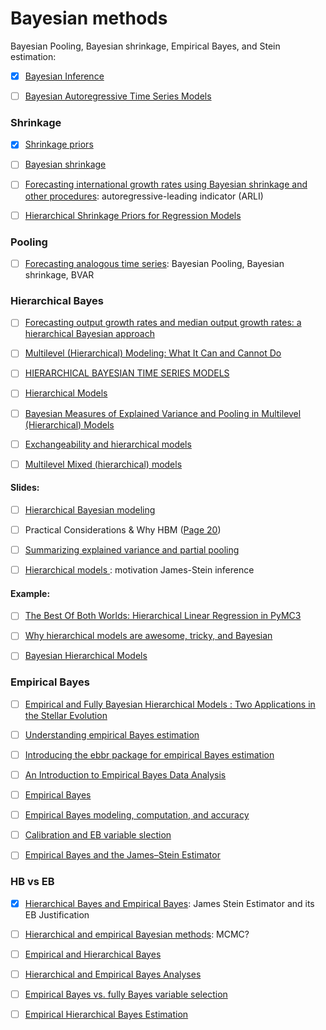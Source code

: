 # Bayesian methods

Bayesian Pooling, Bayesian shrinkage, Empirical Bayes, and Stein estimation:

- [x] [Bayesian Inference](http://pages.stat.wisc.edu/~larget/stat302/bayes.pdf)

- [ ] [Bayesian Autoregressive Time Series Models](https://www.michaelchughes.com/blog/probability-basics/autoregressive-time-series-models/)

### Shrinkage

- [x] [Shrinkage priors](http://www.jarad.me/courses/stat615/slides/Hierarchical/Hierarchical1.pdf)

- [ ] [Bayesian shrinkage](https://arxiv.org/pdf/1212.6088.pdf)

- [ ] [Forecasting international growth rates using Bayesian shrinkage and other procedures](https://www.sciencedirect.com/science/article/pii/0304407689900365): autoregressive-leading indicator (ARLI) 

- [ ] [Hierarchical Shrinkage Priors for Regression Models](https://projecteuclid.org/download/pdfview_1/euclid.ba/1453211963)


### Pooling

- [ ] [Forecasting analogous time series](http://citeseerx.ist.psu.edu/viewdoc/download?doi=10.1.1.519.6011&rep=rep1&type=pdf): Bayesian Pooling, Bayesian shrinkage, BVAR  



### Hierarchical Bayes

- [ ] [Forecasting output growth rates and median output growth rates: a hierarchical Bayesian approach](https://onlinelibrary.wiley.com/doi/pdf/10.1002/for.800)

- [ ] [Multilevel (Hierarchical) Modeling: What It Can and Cannot Do](http://www.stat.columbia.edu/~gelman/research/published/multi2.pdf)

- [ ] [HIERARCHICAL BAYESIAN TIME SERIES MODELS](https://pdfs.semanticscholar.org/73ae/e06d045f3a95cf598b6208b46362fb006e95.pdf?_ga=2.48066341.304278015.1541139922-1392297038.1541139922)

- [ ] [Hierarchical Models](https://www.cs.princeton.edu/courses/archive/fall11/cos597C/lectures/hierarchical-models.pdf)

- [ ] [Bayesian Measures of Explained Variance and
Pooling in Multilevel (Hierarchical) Models](http://www.stat.columbia.edu/~gelman/research/published/rsquared.pdf)

- [ ] [Exchangeability and hierarchical models](http://halweb.uc3m.es/esp/Personal/personas/causin/eng/2011-2012/Bayes/ch10.pdf)

- [ ] [Multilevel Mixed (hierarchical) models](http://fmwww.bc.edu/EC-C/S2013/823/EC823.S2013.nn07.slides.pdf)



#### Slides:

- [ ] [Hierarchical Bayesian modeling](https://www.stat.tamu.edu/~jlong/astrostat/ASTRO-WG4-HBMIntro.pdf)

- [ ] Practical Considerations & Why HBM ([Page 20](http://astrostatistics.psu.edu/RLectures/hierarchical.pdf))

- [ ] [Summarizing explained variance and partial pooling](https://web.as.uky.edu/statistics/users/pbreheny/701/S13/notes/4-18.pdf)


- [ ] [Hierarchical models ](https://www.ics.uci.edu/~sternh/courses/225/slides2new.pdf): motivation
James-Stein inference 

#### Example:



- [ ] [The Best Of Both Worlds: Hierarchical Linear Regression in PyMC3](https://twiecki.github.io/blog/2014/03/17/bayesian-glms-3/)

- [ ] [Why hierarchical models are awesome, tricky, and Bayesian](https://twiecki.github.io/blog/2017/02/08/bayesian-hierchical-non-centered/)


- [ ] [Bayesian Hierarchical Models](https://static1.squarespace.com/static/53dc912de4b05be42a8acc61/t/53ddc610e4b0e8a580e87e6e/1407043088020/BayesRnD72514.pdf)




### Empirical Bayes

- [ ] [Empirical and Fully Bayesian Hierarchical
Models : Two Applications in the Stellar
Evolution](https://hea-www.harvard.edu/AstroStat/Stat310_1415/ssj_20150210.pdf)


- [ ] [Understanding empirical Bayes estimation](http://varianceexplained.org/r/empirical_bayes_baseball/)

- [ ] [Introducing the ebbr package for empirical Bayes estimation](http://varianceexplained.org/r/ebbr-package/)

- [ ] [An Introduction to Empirical Bayes Data Analysis](http://www.biostat.jhsph.edu/~fdominic/teaching/bio656/labs/labs09/Casella.EmpBayes.pdf)

- [ ] [Empirical Bayes](http://statweb.stanford.edu/~ckirby/brad/other/CASI_Chap6_Nov2014.pdf)


- [ ] [Empirical Bayes modeling, computation, and accuracy](http://statweb.stanford.edu/~ckirby/brad/papers/2013EBModeling.pdf)

- [ ] [Calibration and EB variable slection](http://www-stat.wharton.upenn.edu/~edgeorge/Research_papers/EBVS.pdf)


- [ ] [Empirical Bayes and the
James–Stein Estimator](http://statweb.stanford.edu/~ckirby/brad/LSI/chapter1.pdf)



### HB vs EB



- [x] [Hierarchical Bayes and Empirical Bayes](https://www2.isye.gatech.edu/~brani/isyebayes/bank/handout8.pdf): James Stein Estimator and its EB Justification
  
- [ ] [Hierarchical and empirical Bayesian methods](http://www.stats.ox.ac.uk/~reinert/stattheory/chapter1107.pdf): MCMC?


- [ ] [Empirical and Hierarchical Bayes](https://www.cs.ubc.ca/~schmidtm/Courses/540-W16/L19.pdf)

- [ ] [Hierarchical and Empirical Bayes Analyses](https://www.stat.unipd.it/sites/default/files/bayesian-mod4.pdf)

- [ ] [Empirical Bayes vs. fully Bayes variable selection](http://www-stat.wharton.upenn.edu/~edgeorge/Research_papers/CG%20JSPI%202008.pdf)

- [ ] [Empirical Hierarchical Bayes Estimation](https://link.springer.com/chapter/10.1007/978-1-4612-2944-5_8)





